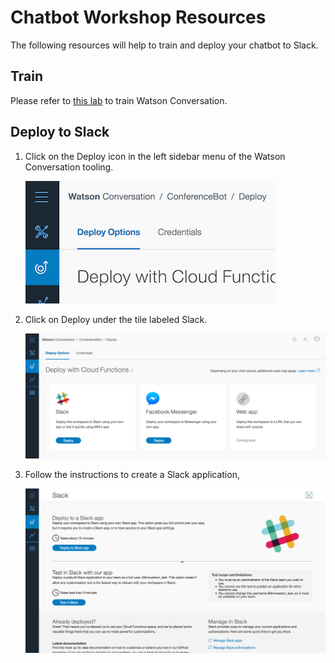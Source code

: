 # Chatbot Workshop Resources

The following resources will help to train and deploy your chatbot to Slack.

## Train

Please refer to [this lab](training.md) to train Watson Conversation.

## Deploy to Slack

1. Click on the Deploy icon in the left sidebar menu of the Watson Conversation tooling.

	![Deploy Watson Conversation](assets/deploy.png)

2. Click on Deploy under the tile labeled Slack.

	![Deploy Watson Conversation](assets/deployslack.png)

3. Follow the instructions to create a Slack application, 

	![Deploy to Slack](assets/slack.png)



